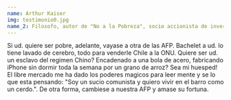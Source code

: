 ```yaml
---
name: Arthur Kaiser
img: testimonio0.jpg
name_2: Filosofo, autor de "No a la Pobreza", socio accionista de inversiones Inverstion inc.
---
```

Si ud. quiere ser pobre, adelante, vayase a otra de las AFP. Bachelet a ud. lo tiene lavado de cerebro, todo para venderle Chile a la ONU. Quiere ser ud. un esclavo del regimen Chino? Encadenado a una bola de acero, fabricando iPhone sin dormir toda la semana por un grano de arroz? Sea mi huesped! El libre mercado me ha dado los poderes magicos para leer mente y se lo que esta pensando: "Soy un sucio comunista y quiero vivir en el barro como un cerdo.". De otra forma, cambiese a nuestra AFP y amase su fortuna.